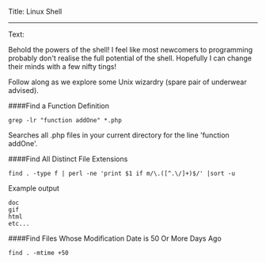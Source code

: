Title: Linux Shell

----

Text: 

Behold the powers of the shell!
I feel like most newcomers to programming probably don't realise the full potential of the shell. Hopefully I can change their minds with a few nifty tings!

Follow along as we explore some Unix wizardry (spare pair of underwear advised).

####Find a Function Definition
```
grep -lr "function addOne" *.php
```
Searches all .php files in your current directory for the line 'function addOne'.

####Find All Distinct File Extensions
```
find . -type f | perl -ne 'print $1 if m/\.([^.\/]+)$/' |sort -u
```
Example output
```
doc
gif
html
etc...
```
####Find Files Whose Modification Date is 50 Or More Days Ago
```
find . -mtime +50
```